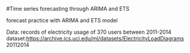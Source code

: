 #Time series forecasting through ARIMA and ETS

forecast practice with ARIMA and ETS model

Data: records of electricity usage of 370 users between 2011-2014
dataset:https://archive.ics.uci.edu/ml/datasets/ElectricityLoadDiagrams 20112014
